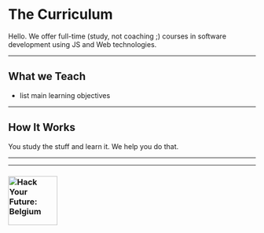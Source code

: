 # The Curriculum

Hello.  We offer full-time (study, not coaching ;) courses in software development using JS and Web technologies.

---

## What we Teach

* list main learning objectives


---

## How It Works

You study the stuff and learn it.  We help you do that.

---
---
### <a href="https://hackyourfuture.be" target="_blank"><img src="https://user-images.githubusercontent.com/18554853/63941625-4c7c3d00-ca6c-11e9-9a76-8d5e3632fe70.jpg" width="100" height="100" alt="Hack Your Future: Belgium"></a>
